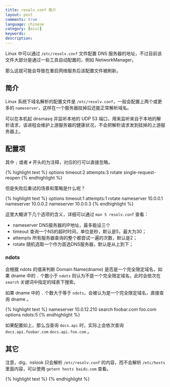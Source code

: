 ```yaml
---
title: resolv.conf 简介
layout: post
comments: true
language: chinese
category: [misc]
keywords:
description:
---
```


Linux 中可以通过 `/etc/resolv.conf` 文件配置 DNS 服务器的地址，不过目前该文件大部分是通过一些工具自动配置的，例如 NetworkManager。

那么这就可能会导致在重启网络服务后该配置文件被刷新。

<!-- more -->

## 简介

Linux 系统下域名解析的配置文件是 `/etc/resolv.conf`，一般会配置上两个或更多的 `nameserver`，这样在一个服务器挂掉后还能正常解析域名。

可以在本机起 dnsmasq 并监听本地的 UDP 53 端口，用来监听来自于本地的解析请求，该进程会维护上游服务器的健康状况，不会把解析请求发到挂掉的上游服务器上。

## 配置项

其中 `;` 或者 `#` 开头的为注释，对应的行可以直接忽略。

{% highlight text %}
options timeout:2 attempts:3 rotate single-request-reopen
{% endhighlight %}

但是失败后重试的场景和策略是什么呢？

{% highlight text %}
options timeout:1 attempts:1 rotate
nameserver 10.0.0.1
nameserver 10.0.0.2
nameserver 10.0.0.3
{% endhighlight %}

这里大概讲下几个选项的含义，详细可以通过 `man 5 resolv.conf` 查看：

* nameserver DNS服务器的IP地址，最多能设三个
* timeout 查询一个NS的超时时间，单位是秒，默认是5，最大为30；
* attempts 所有服务器查询的整个都尝试一遍的次数，默认是2；
* rotate 随机选取一个作为首选DNS服务器，默认是从上到下；

### ndots

会根据 ndots 的值来判断 Domain Name(dname) 是否是一个完全限定域名，如果 dname 中的 `.` 个数小于 `ndots` 则认为不是一个完全限定域名，此时会依次在 `search` 关键词中指定的域表下搜索。

如果 dname 中的 `.` 个数大于等于 `ndots`，会被认为是一个完全限定域名，直接查询 dname 。

{% highlight text %}
nameserver 10.0.12.210
search foobar.com foo.com
options ndots:5
{% endhighlight %}

如果配置如上，那么当查询 `docs.api` 时，实际上会依次查询 `docs.api.foobar.com` `docs.api.foo.com` 。

## 其它

注意，dig、nslook 只会解析 `/etc/resolv.conf` 的内容，而不会解析 `/etc/hosts` 里面内容，可以使用 `getent hosts baidu.com` 查看。

{% highlight text %}
{% endhighlight %}
